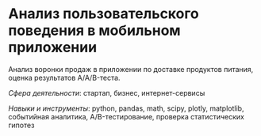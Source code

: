 # Анализ пользовательского поведения в мобильном приложении

Анализ воронки продаж в приложении по доставке продуктов питания, оценка результатов A/A/B-теста. 

*Сфера деятельности*: стартап, бизнес, интернет-сервисы

*Навыки и инструменты*: python, pandas, math, scipy, plotly, matplotlib, событийная аналитика, A/B-тестирование, проверка статистических гипотез
